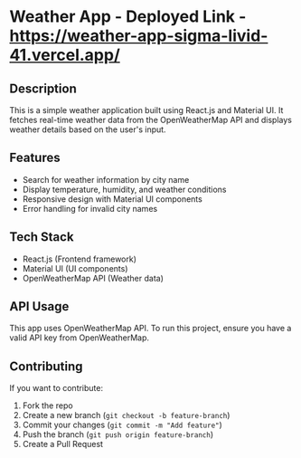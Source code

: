 # Weather App - Deployed Link - https://weather-app-sigma-livid-41.vercel.app/

## Description
This is a simple weather application built using React.js and Material UI. It fetches real-time weather data from the OpenWeatherMap API and displays weather details based on the user's input.

## Features
- Search for weather information by city name
- Display temperature, humidity, and weather conditions
- Responsive design with Material UI components
- Error handling for invalid city names

## Tech Stack
- React.js (Frontend framework)
- Material UI (UI components)
- OpenWeatherMap API (Weather data)


## API Usage
This app uses OpenWeatherMap API. To run this project, ensure you have a valid API key from OpenWeatherMap.

## Contributing
If you want to contribute:
1. Fork the repo
2. Create a new branch (`git checkout -b feature-branch`)
3. Commit your changes (`git commit -m "Add feature"`)
4. Push the branch (`git push origin feature-branch`)
5. Create a Pull Request

